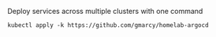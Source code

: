 Deploy services across multiple clusters with one command
```
kubectl apply -k https://github.com/gmarcy/homelab-argocd
```
